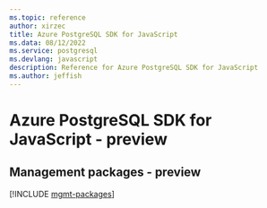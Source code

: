 ```yaml
---
ms.topic: reference
author: xirzec
title: Azure PostgreSQL SDK for JavaScript
ms.data: 08/12/2022
ms.service: postgresql
ms.devlang: javascript
description: Reference for Azure PostgreSQL SDK for JavaScript
ms.author: jeffish
---
```

# Azure PostgreSQL SDK for JavaScript - preview

## Management packages - preview
[!INCLUDE [mgmt-packages](postgresql-mgmt-index.md)]